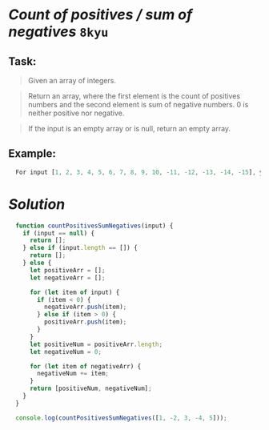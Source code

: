 # *Count of positives / sum of negatives* `8kyu`

## Task:

> Given an array of integers.

> Return an array, where the first element is the count of positives numbers and the second element is sum of negative numbers. 0 is neither positive nor negative.

> If the input is an empty array or is null, return an empty array. 

## Example:

``` js
  For input [1, 2, 3, 4, 5, 6, 7, 8, 9, 10, -11, -12, -13, -14, -15], you should return [10, -65].
```

# *Solution*

``` js
  function countPositivesSumNegatives(input) {
    if (input == null) {
      return [];
    } else if (input.length == []) {
      return [];
    } else {
      let positiveArr = [];
      let negativeArr = [];

      for (let item of input) {
        if (item < 0) {
          negativeArr.push(item);
        } else if (item > 0) {
          positiveArr.push(item);
        }
      }
      let positiveNum = positiveArr.length;
      let negativeNum = 0;

      for (let item of negativeArr) {
        negativeNum += item;
      }
      return [positiveNum, negativeNum];
    }
  }

  console.log(countPositivesSumNegatives([1, -2, 3, -4, 5]));
```

